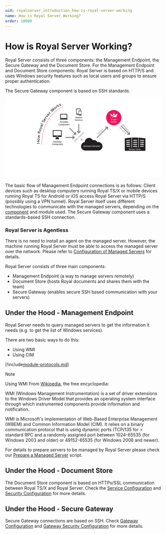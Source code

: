 ```yaml
---
uid: royalserver_introduction_how-is-royal-server-working
name: How is Royal Server Working?
order: 10080
---
```


# How is Royal Server Working?

Royal Server consists of three components: the Management Endpoint, the Secure Gateway and the Document Store.
For the Management Endpoint and Document Store components: Royal Server is based on HTTP/S and uses Windows security features such as local users and groups to ensure proper authentication.

The Secure Gateway component is based on SSH standards.

![](/r2023/images/RoyalServer/screenshot_howroyalserverworks.png)

The basic flow of Management Endpoint connections is as follows: Client devices such as desktop computers running Royal TS/X or mobile devices running Royal TS for Android or iOS access Royal Server via HTTP/S (possibly using a VPN tunnel). Royal Server itself uses different technologies to communicate with the managed servers, depending on the [component](./what-are-royal-server-components.md) and module used. The Secure Gateway component uses a standards-based SSH connection.

### Royal Server is Agentless

There is no need to install an agent on the managed server. However, the machine running Royal Server must be able to access the managed server over the network. Please refer to [Configuration of Managed Servers](./configuration.md#configuration-of-managed-servers) for details.

Royal Server consists of three main components:

- Management Endpoint (a way to manage servers remotely)
- Document Store (hosts Royal documents and shares them with the team)
- Secure Gateway (enables secure SSH based communication with your servers)

## Under the Hood - Management Endpoint

Royal Server needs to query managed servers to get the information it needs (e.g. to get the list of Windows services).

There are two basic ways to do this:

- Using WMI
- Using CIM

[!include[module-protocols.md](../_shared/module-protocols.md)]

> [!NOTE]
> Using WMI
> From [Wikipedia](http://en.wikipedia.org/wiki/Windows_Management_Instrumentation), the free encyclopedia:
>
> WMI (Windows Management Instrumentation) is a set of driver extensions to the Windows Driver Model that provides an operating system
> interface through which instrumented components provide information and notification.
>
> WMI is Microsoft's implementation of Web-Based Enterprise Management (WBEM) and Common Information Model (CIM). It relies on a binary
> communication protocol that is using dynamic ports (TCP/135 for > standard RPC and a randomly assigned port between 1024-65535
> (for Windows 2003 and older) or 49152-65535 (for Windows 2008 and newer).
>
> For details to prepare servers to be managed by Royal Server please check our [Prepare a Managed Server](xref:royalserver_advanced_management_scripts_prepare) script.

## Under the Hood - Document Store

The Document Store component is based on HTTPs/SSL communication between Royal TS/X and Royal Server. Check the
[Service Configuration](xref:royalserver_management_service-configuration) and [Security Configuration](xref:royalserver_management_security-configuration) for
more details.

## Under the Hood - Secure Gateway

Secure Gateway connections are based on SSH. Check [Gateway Configuration](xref:royalserver_components_secure-gateway_gateway-configuration) and
[Gateway Security Configuration](xref:royalserver_components_secure-gateway_gateway-security-configuration) for more details.
